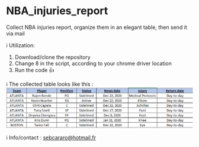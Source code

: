 # NBA_injuries_report
Collect NBA injuries report, organize them in an elegant table, then send it via mail

:information_source: Utilization:
1. Download/clone the repository 
1. Change 8 in the script, according to your chrome driver location
1. Run the code :+1:

:information_source: The collected table looks like this : </br>
![Collected data](img/Scraped_table.PNG) </br>

:information_source: Info/contact : sebcararo@hotmail.fr
